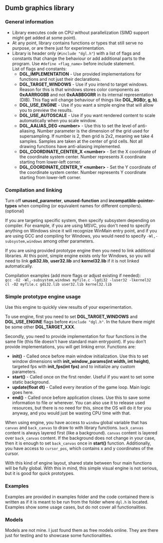 ## Dumb graphics library
### General information
* Library executes code on CPU without parallelization (SIMD support might get added at some point).
* At any point, library contains functions or types that still serve no purpose, or are there just for experimentation.
* Library is header only (```#include "dgl.h"```) with a list of flags and constants that change the behaviour or add additional parts to the program. Use ```#define <flag_name>``` before include statement.\
List of flags and constants:
  * **DGL_IMPLEMENTATION** - Use provided implementations for functions and not just their declarations.
  * **DGL_TARGET_WINDOWS** - Use if you intend to target windows. Reason for this is that windows stores color components as **0xAARRGGBB** and not **0xAABBGGRR** in its internal representation (DIB). This flag will change behaviour of things like **DGL_RGB(r, g, b)**.
  * **DGL_USE_ENGINE** - Use if you want a simple engine that will allow you to preview the results.
  * **DGL_USE_AUTOSCALE** - Use if you want rendered content to scale automatically when you scale window.
  * **DGL_AALIAS_DEG \<number>** - Use this to set the level of anti-aliasing. Number parameter is the dimension of the grid used for supersampling. If number is 2, then grid is 2x2, meaning we take 4 samples. Samples are taken at the center of grid cells. Not all drawing functions have anti-aliasing implemented.
  * **DGL_COORDINATE_CENTER_X \<number>** - Set the X coordinate of the coordinate system center. Number represents X coordinate starting from lower-left corner.
  * **DGL_COORDINATE_CENTER_Y \<number>** - Set the Y coordinate of the coordinate system center. Number represents Y coordinate starting from lower-left corner.

### Compilation and linking

Turn off **unused_parameter**, **unused-function** and **incompatible-pointer-types** when compiling (or equivalent names for different compilers). (optional)

If you are targeting specific system, then specify subsystem depending on compiler. For example, if you are using MSVC, you don't need to specify anything on Windows since it will recognize WinMain entry point, and if you are using GCC and compiling for Windows, you would need to specify ```-Wl,-subsystem,windows``` among other parameters.

If you are using provided prototype engine then you need to link additional libraries. At this point, simple engine exists only for Windows, so you will need to link **gdi32.lib**, **user32.lib** and **kernel32.lib** if it is not linked automatically.

Compilation examples (add more flags or adjust existing if needed):\
```gcc -O2 -Wl,-subsystem,windows myfile.c -lgdi32 -luser32 -lkernel32```\
```cl -O2 myfile.c gdi32.lib user32.lib kernel32.lib```

### Simple prototype engine usage

Use this engine to quickly view results of your experimentation.

To use engine, first you need to set **DGL_TARGET_WINDOWS** and **DGL_USE_ENGINE** flags before ```#include "dgl.h"```. In the future there might be some other **DGL_TARGET_XXX**.

Secondly, you need to provide implementation for four functions in the same file (this file doesn't have standard main entrypoint). If you don't provide implementations, you will get linking error. Functions are:
* **init()** - Called once before main window initialization. Use this to set window dimensions with **init_window_params(int width, int height)**, targeted fps with **init_fps(int fps)** and to initialize any custom parameters.
* **start()** - Called once on the first render. Useful if you want to set some static background.
* **update(float dt)** - Called every iteration of the game loop. Main logic goes here.
* **end()** - Called once before application closes. Use this to save some information to file or wherever. You can also use it to release used resources, but there is no need for this, since the OS will do it for you anyway, and you would just be wasting CPU time with that.

When using engine, you have access to ```window``` global variable that has ```canvas``` and ```back_canvas``` to draw to with library functions. ```back_canvas``` content is always layered first (like a background). ```canvas``` content is layered over ```back_canvas``` content. If the background does not change in your case, then it is enough to set ```back_canvas``` once in **start()** function. Additionally, you have access to ```cursor_pos```, which contains x and y coordinates of the cursor.

With this kind of engine layout, shared state between four main functions will be fully global. With this in mind, this simple visual engine is not serious, but it is good for quick prototypes.

### Examples

Examples are provided in examples folder and the code contained there is written as if it is meant to be run from the folder where ```dgl.h``` is located. Examples show some usage cases, but do not cover all functionalities.

### Models

Models are not mine. I just found them as free models online. They are there just for testing and to showcase some functionalities.